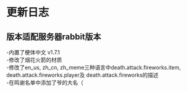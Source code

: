 # 更新日志
## 版本适配服务器rabbit版本
-内置了梗体中文 v1.7.1  
-修改了烟花火箭的材质  
-修改了en_us, zh_cn, zh_meme三种语言中death.attack.fireworks.item, death.attack.fireworks.player及 death.attack.fireworks的描述  
-在鸣谢名单中添加了爷的大名（
